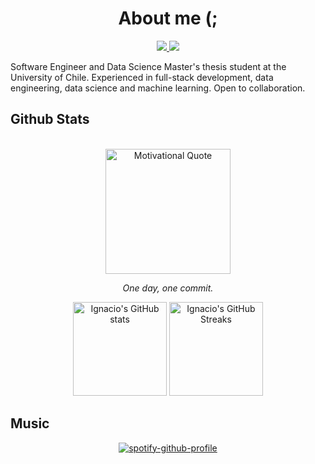 
<h1 align="center"><b>About me (;</b></h1>

<div align='left'>

<p align="center">
    <a href="https://www.linkedin.com/in/ignacio-albornoz-alfaro/">
        <img src="https://img.shields.io/badge/LinkedIn-0077B5?style=for-the-badge&logo=linkedin&logoColor=white"/>
    </a>
    <a href="mailto:ignacioalbornoz001@gmail.com">
        <img src="https://img.shields.io/badge/Gmail-D14836?style=for-the-badge&logo=gmail&logoColor=white"/>
    </a>
</p>
</div>

Software Engineer and Data Science Master's thesis student at the University of Chile. Experienced in full-stack development, data engineering, data science and machine learning. Open to collaboration.

## <b> Github Stats </b>
<br>
    <div align= "center">
        <img src="https://wallpapercave.com/wp/wp7478749.jpg" alt="Motivational Quote" height="200">
        <p><i>One day, one commit.</i></p>
    </div>
    <div align= "center">
        <img height="150" src="https://github-readme-stats.vercel.app/api?username=ignacioalbornoz&show_icons=true&theme=react" alt="Ignacio's GitHub stats" />
        <img height="150" src="https://github-readme-streak-stats.herokuapp.com/?user=ignacioalbornoz&theme=react" alt="Ignacio's GitHub Streaks"/>
</div>




## <b> Music </b>

<div align="center">
    
[![spotify-github-profile](https://spotify-github-profile.kittinanx.com/api/view?uid=yo9qa9afcjlxnyyvoilggml6r&cover_image=true&theme=default&show_offline=false&background_color=121212&interchange=false&bar_color=53b14f&bar_color_cover=false)]([https://github.com/kittinan/spotify-github-profile](https://open.spotify.com/user/yo9qa9afcjlxnyyvoilggml6r))

</div>
